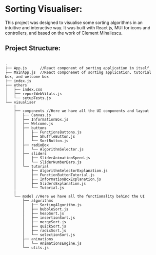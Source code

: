 # Sorting Visualiser:

This project was designed to visualise some sorting algorithms in an intuitive and interactive way. It was built with React js, MUI for icons and controllers, and based on the work of Clement Mihailescu. 


## Project Structure:

```

.
├── App.js      //React component of sorting application in itself
├── MainApp.js  //React componenet of sorting application, tutorial box, and welcome box 
├── index.js
├── others
│   ├── index.css
│   ├── reportWebVitals.js
│   └── setupTests.js
└── visualiser
    |
    ├── components //Here we have all the UI components and layout
    │   ├── Canvas.js
    │   ├── InformationBox.js
    │   ├── Welcome.js
    │   ├── buttons
    │   │   ├── FunctionsButtons.js
    │   │   ├── ShuffleButton.js
    │   │   └── SortButton.js
    │   ├── radioBox
    │   │   └── AlgorithmSelector.js
    │   ├── sliders
    │   │   ├── SliderAnimationSpeed.js
    │   │   └── SliderNumberBars.js
    │   └── tutorial
    │       ├── AlgorithmSelectorExplanation.js
    │       ├── FunctionButtonTutorial.js
    │       ├── InformationBoxExplanation.js
    │       ├── SlidersExplanation.js
    │       └── Tutorial.js
    |
    └── model //Here we have all the functionality behind the UI
        ├── algorithms
        │   ├── SortingAlgorithm.js
        │   ├── bubbleSort.js
        │   ├── heapSort.js
        │   ├── insertionSort.js
        │   ├── mergeSort.js
        │   ├── quickSort.js
        │   ├── radixSort.js
        │   └── selectionSort.js
        ├── animations
        │   └── AnimationsEngine.js
        └── utils.js

```
